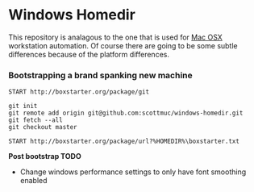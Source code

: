 # Windows Homedir

This repository is analagous to the one that is used for [Mac OSX][osx-homedir] workstation
automation. Of course there are going to be some subtle differences because of the platform
differences.

### Bootstrapping a brand spanking new machine

```
START http://boxstarter.org/package/git

git init
git remote add origin git@github.com:scottmuc/windows-homedir.git
git fetch --all
git checkout master

START http://boxstarter.org/package/url?%HOMEDIR%\boxstarter.txt
```

**Post bootstrap TODO**

* Change windows performance settings to only have font smoothing enabled

[osx-homedir]: https://github.com/scottmuc/osx-homedir
